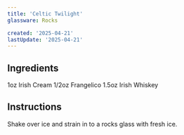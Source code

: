 ```yaml
---
title: 'Celtic Twilight'
glassware: Rocks

created: '2025-04-21'
lastUpdate: '2025-04-21'
---
```


## Ingredients

1oz Irish Cream
1/2oz Frangelico
1.5oz Irish Whiskey

## Instructions

Shake over ice and strain in to a rocks glass with fresh ice.

